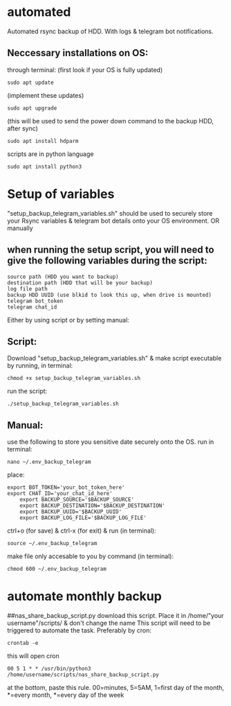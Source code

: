 # automated
Automated rsync backup of HDD. With logs & telegram bot notifications.
## Neccessary installations on OS:
through terminal:
(first look if your OS is fully updated)

  	sudo apt update 
(implement these updates)

	sudo apt upgrade
(this will be used to send the power down command to the backup HDD, after sync)

  	sudo apt install hdparm 
scripts are in python language

 	sudo apt install python3 
# Setup of variables
"setup_backup_telegram_variables.sh" should be used to securely store your Rsync variables & telegram bot details onto your OS environment. OR manually
## when running the setup script, you will need to give the following variables during the script:

 	source path (HDD you want to backup)
 	destination path (HDD that will be your backup)
	log file path
	backup HDD UUID (use blkid to look this up, when drive is mounted)
	telegram bot_token
 	telegram chat_id
Either by using script or by setting manual:
## Script:
Download "setup_backup_telegram_variables.sh" & make script executable by running, in terminal:

	chmod +x setup_backup_telegram_variables.sh
run the script: 

	./setup_backup_telegram_variables.sh
 
  ## Manual:
  use the following to store you sensitive date securely onto the OS. 
  run in terminal:
		
	nano ~/.env_backup_telegram
  place:
  	
   	export BOT_TOKEN='your_bot_token_here'
	export CHAT_ID='your_chat_id_here'
    	export BACKUP_SOURCE='$BACKUP_SOURCE'
    	export BACKUP_DESTINATION='$BACKUP_DESTINATION'
    	export BACKUP_UUID='$BACKUP_UUID'
    	export BACKUP_LOG_FILE='$BACKUP_LOG_FILE'
  ctrl+o (for save) & ctrl-x (for exit)  &  run (in terminal): 
	
 	source ~/.env_backup_telegram
  make file only accesable to you by command (in terminal): 
		
	chmod 600 ~/.env_backup_telegram

# automate monthly backup
##nas_share_backup_script.py
download this script. Place it in /home/"your username"/scripts/ & don't change the name
This script will need to be triggered to automate the task. Preferably by cron:

	crontab -e
 this will open cron
 
 	00 5 1 * * /usr/bin/python3 /home/username/scripts/nas_share_backup_script.py

at the bottom, paste this rule. 00=minutes, 5=5AM, 1=first day of the month, *=every month, *=every day of the week
